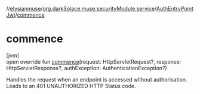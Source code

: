 //[elysianmuse](../../../index.md)/[org.darkSolace.muse.securityModule.service](../index.md)/[AuthEntryPointJwt](index.md)/[commence](commence.md)

# commence

[jvm]\
open override fun [commence](commence.md)(request: HttpServletRequest?, response: HttpServletResponse?, authException: AuthenticationException?)

Handles the request when an endpoint is accessed without authorisation. Leads to an 401 UNAUTHORIZED HTTP Status code.
